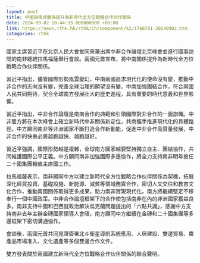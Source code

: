 ```yaml
---
layout: post
title: 中國與南非關係提升為新時代全方位戰略合作伙伴關係
date: 2024-09-02 18:44:33.000000000 +08:00
link: https://news.rthk.hk/rthk/ch/component/k2/1768761-20240902.htm
categories: rthk
---
```


國家主席習近平在北京人民大會堂同來華出席中非合作論壇北京峰會並進行國事訪問的南非總統拉馬福薩舉行會談。兩國元首宣布，將中南關係提升為新時代全方位戰略合作伙伴關係。

習近平指出，儘管國際形勢風雲變幻，中南兩國追求現代化的使命沒有變，推動中非合作的志向沒有變，完善全球治理的願望沒有變。中南加強團結合作，符合兩國人民共同期待，契合全球南方發展壯大的歷史進程，具有重要的時代意義和世界影響。

習近平指出，中非合作論壇是南南合作的典範和引領國際對非合作的一面旗幟。中非雙方將在本次峰會上確立新時代中非關係新定位，共商攜手推進現代化的具體路徑。中方願同南非等非洲國家不斷打造合作新動能，促進中非合作高質量發展，中非合作的快車必將越跑越快、越跑越好。

習近平強調，國際形勢越是複雜，全球南方國家越要堅持獨立自主、團結協作，共同維護國際公平正義。中方願同南非加強國際多邊協作，將全力支持南非明年擔任二十國集團輪值主席國工作。

拉馬福薩表示，南非願同中方以建立新時代全方位戰略合作伙伴關係為契機，拓展深化經貿投資、基礎設施、新能源、減貧等領域務實合作，密切人文交往和教育文化合作，推動兩國關係取得更多成果，助力南非實現現代化。南方將繼續堅定不移奉行一個中國政策。中非合作論壇框架下的合作使包括南非在內的非洲國家獲益良多。南非支持中國和巴西就政治解決烏克蘭問題提出的「六點共識」，感謝中方支持南非去年主辦金磚國家領導人會晤，南方願同中方繼續在金磚和二十國集團等多邊框架下密切溝通協作。

會談後，兩國元首共同見證簽署北斗衛星導航系統應用、人居建設、雙邊貿易、農產品市場准入、文化遺產等多個雙邊合作文件。

雙方發表關於兩國建立新時代全方位戰略合作伙伴關係的聯合聲明。
